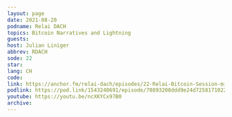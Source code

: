 ```yaml
---
layout: page
date: 2021-08-20
podname: Relai DACH
topics: Bitcoin Narratives and Lightning
guests: 
host: Julian Liniger
abbrev: RDACH
sode: 22
star: 
lang: CH
code: 
link: https://anchor.fm/relai-dach/episodes/22-Relai-Bitcoin-Session-mit-Der-Gigi-Der-Bitcoin-Befrworter-e166kgu
podlink: https://pod.link/1543240691/episode/70893208ddd9e24d72581710222998d2
youtube: https://youtu.be/ncXKYCx97B0
archive: 
---
```

